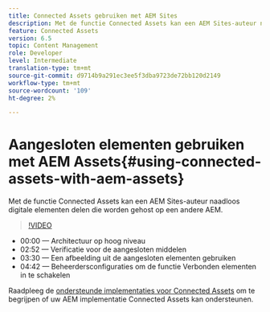 ```yaml
---
title: Connected Assets gebruiken met AEM Sites
description: Met de functie Connected Assets kan een AEM Sites-auteur naadloos digitale elementen delen die worden gehost op een andere AEM.
feature: Connected Assets
version: 6.5
topic: Content Management
role: Developer
level: Intermediate
translation-type: tm+mt
source-git-commit: d9714b9a291ec3ee5f3dba9723de72bb120d2149
workflow-type: tm+mt
source-wordcount: '109'
ht-degree: 2%

---
```



# Aangesloten elementen gebruiken met AEM Assets{#using-connected-assets-with-aem-assets}

Met de functie Connected Assets kan een AEM Sites-auteur naadloos digitale elementen delen die worden gehost op een andere AEM.

>[!VIDEO](https://video.tv.adobe.com/v/26060?quality=12&learn=on)

* 00:00 — Architectuur op hoog niveau
* 02:52 — Verificatie voor de aangesloten middelen
* 03:30 — Een afbeelding uit de aangesloten elementen gebruiken
* 04:42 — Beheerdersconfiguraties om de functie Verbonden elementen in te schakelen

Raadpleeg de [ondersteunde implementaties voor Connected Assets](https://docs.adobe.com/content/help/en/experience-manager-65/assets/using/use-assets-across-connected-assets-instances.html#prerequisites) om te begrijpen of uw AEM implementatie Connected Assets kan ondersteunen.